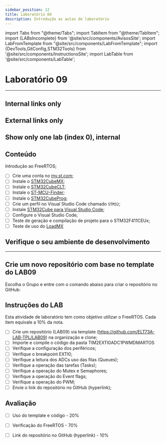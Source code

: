 ```yaml
---
sidebar_position: 12
title: Laboratório 09
description: Introdução as aulas de laboratório
---
```


import Tabs from "@theme/Tabs";
import TabItem from "@theme/TabItem";
import {LABsIncomplete} from '@site/src/components/AvisosSite';
import LabFromTemplate from "@site/src/components/LabFromTemplate";
import {DevTools,GitConfig,STM32Tools} from '@site/src/components/InstructionsSite';
import LabTable from '@site/src/components/LabTable';

# Laboratório 09

<!-- Aviso de que este conteúdo está em construção! -->
<LABsIncomplete />

<!-- Tabela com link para atividade, inicio, fim e descrição do LAB! -->
<div style={{ display: "flex", justifyContent: "center" }}>
  <LabTable index={9} internal={false} />
</div>

---


## Internal links only
<LabTable internal={true} />

## External links only
<LabTable internal={false} />

## Show only one lab (index 0), internal
<LabTable index={0} internal={true} />

<div style={{ display: "flex", justifyContent: "center" }}>
  <LabTable index={9} internal={false} />
</div>



## Conteúdo

Introdução ao FreeRTOS;

- [ ] Crie uma conta no [my.st.com](https://www.st.com/content/st_com/en/user-registration.html);
- [ ] Instale o [STM32CubeMX](https://www.st.com/en/development-tools/stm32cubemx.html#get-software);
- [ ] Instale o [STM32CubeCLT](https://www.st.com/en/development-tools/stm32cubeclt.html#get-software);
- [ ] Instale o [ST-MCU-Finder](https://www.st.com/en/development-tools/st-mcu-finder-pc.html#get-software);
- [ ] Instale o [STM32CubeProg](https://www.st.com/en/development-tools/stm32cubeprog.html#get-software);
- [ ] Crie um perfil no Visual Studio Code chamado `STM32`;
- [ ] Instale [STM32Cube para Visual Studio Code](https://marketplace.visualstudio.com/items?itemName=stmicroelectronics.stm32-vscode-extension);
- [ ] Configure o Visual Studio Code;
- [ ] Teste de geração e compilação de projeto para o STM32F411CEUx;
- [ ] Teste de uso do [LoadMX](/docs/loadmx)

## Verifique o seu ambiente de desenvolvimento

<!-- List of Dev Tools -->
<DevTools />

<!-- Configure o git -->
<GitConfig />

---

<!-- List of STM32Cube Tools -->
<STM32Tools />

## Crie um novo repositório com base no template do LAB09

Escolha o Grupo e entre com o comando abaixo para criar o repositório no GitHub:

<!-- Gera instruções para criar o repositório no GitHub por grupo com base no template do laboratório. -->
<LabFromTemplate labNumber="LAB09" opts="-c" />


## Instruções do LAB

Esta atividade de laboratório tem como objetivo utilizar o FreeRTOS. Cada item equivale a 10% da nota.

- [ ] Crie um repositório (LAB09) via template (https://github.com/ELT73A-LAB-TPL/LAB09) na organização e clone;
- [ ] Importe e compile o código da pasta TIM2EXTI0ADC1PWMDMARTOS
- [ ] Verifique a configuração dos periféricos;
- [ ] Verifique o breakpoint EXTI0;
- [ ] Verifique a leitura dos ADCs uso das filas (Queues);
- [ ] Verifique a operação das tarefas (Tasks);
- [ ] Verifique a operação do Mutex e Semaphores;
- [ ] Verifique a operação do Event flags;
- [ ] Verifique a operação do PWM;
- [ ] Envie o link do repositório no GitHub (hyperlink);

## Avaliação
- [ ] Uso do template e código - 20%
- [ ] Verificação do FreeRTOS - 70%
- [ ] Link do repositório no GitHub (hyperlink) - 10%

